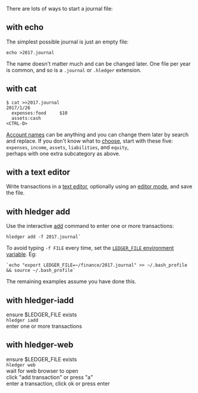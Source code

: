 There are lots of ways to start a journal file:

## with echo

The simplest possible journal is just an empty file:
```shell
echo >2017.journal
```

The name doesn't matter much and can be changed later. 
One file per year is common, 
and so is a `.journal` or `.hledger` extension.

## with cat

```shell
$ cat >>2017.journal
2017/1/26
  expenses:food     $10
  assets:cash
<CTRL-D>
```

[Account names](/journal.html#account-names) can be anything 
and you can change them later by search and replace. 
If you don't know what to [choose](http://plaintextaccounting.org/#choosing-accounts), 
start with these five:\
`expenses`, `income`, `assets`, `liabilities`, and `equity`,\
perhaps with one extra subcategory as above.

## with a text editor

Write transactions in a [text editor](/journal.html#editor-support),
optionally using an [editor mode](http://hledger.org/manual.html#editor-support),
and save the file.

## with hledger add

Use the interactive [add](/hledger.html#add) command to enter one or more transactions:
```shell
hledger add -f 2017.journal`
```

To avoid typing `-f FILE` every time, set the 
[`LEDGER_FILE` environment variable](/hledger.html#input-files). Eg:
```shell
`echo "export LEDGER_FILE=~/finance/2017.journal" >> ~/.bash_profile && source ~/.bash_profile`
```
The remaining examples assume you have done this. 

## with hledger-iadd

ensure $LEDGER_FILE exists\
`hledger iadd`\
enter one or more transactions

## with hledger-web

ensure $LEDGER_FILE exists\
`hledger web`\
wait for web browser to open\
click "add transaction" or press "a"\
enter a transaction, click ok or press enter
